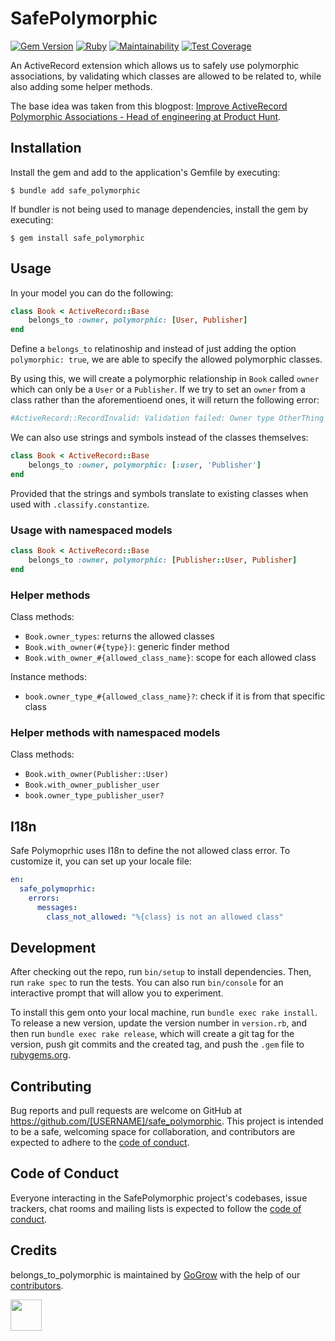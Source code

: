 # SafePolymorphic
[![Gem Version](https://badge.fury.io/rb/safe_polymorphic.svg)](https://badge.fury.io/rb/safe_polymorphic)
[![Ruby](https://github.com/gogrow-dev/safe_polymorphic/actions/workflows/main.yml/badge.svg?branch=main)](https://github.com/gogrow-dev/safe_polymorphic/actions/workflows/main.yml)
[![Maintainability](https://api.codeclimate.com/v1/badges/1b0a4b92bbee2be50dc1/maintainability)](https://codeclimate.com/github/gogrow-dev/safe_polymorphic/maintainability)
[![Test Coverage](https://api.codeclimate.com/v1/badges/1b0a4b92bbee2be50dc1/test_coverage)](https://codeclimate.com/github/gogrow-dev/safe_polymorphic/test_coverage)

An ActiveRecord extension which allows us to safely use polymorphic associations, by validating which classes are allowed to be related to, while also adding some helper methods.

The base idea was taken from this blogpost: [Improve ActiveRecord Polymorphic Associations - Head of engineering at Product Hunt](https://blog.rstankov.com/allowed-class-names-in-activerecord-polymorphic-associations/).

## Installation

Install the gem and add to the application's Gemfile by executing:

    $ bundle add safe_polymorphic

If bundler is not being used to manage dependencies, install the gem by executing:

    $ gem install safe_polymorphic

## Usage

In your model you can do the following:

```ruby
class Book < ActiveRecord::Base
    belongs_to :owner, polymorphic: [User, Publisher]
end
```

Define a `belongs_to` relatinoship and instead of just adding the option `polymorphic: true`, we are able to specify the allowed polymorphic classes.

By using this, we will create a polymorphic relationship in `Book` called `owner` which can only be a `User` or a `Publisher`.
If we try to set an `owner` from a class rather than the aforementioend ones, it will return the following error:
```ruby
#ActiveRecord::RecordInvalid: Validation failed: Owner type OtherThing class is not an allowed class.
```

We can also use strings and symbols instead of the classes themselves:
```ruby
class Book < ActiveRecord::Base
    belongs_to :owner, polymorphic: [:user, 'Publisher']
end
```
Provided that the strings and symbols translate to existing classes when used with `.classify.constantize`.

### Usage with namespaced models

```ruby
class Book < ActiveRecord::Base
    belongs_to :owner, polymorphic: [Publisher::User, Publisher]
end
```

### Helper methods

Class methods:
- `Book.owner_types`: returns the allowed classes
- `Book.with_owner(#{type})`: generic finder method
- `Book.with_owner_#{allowed_class_name}`: scope for each allowed class

Instance methods:
-  `book.owner_type_#{allowed_class_name}?`: check if it is from that specific class

### Helper methods with namespaced models

Class methods:
- `Book.with_owner(Publisher::User)`
- `Book.with_owner_publisher_user`
- `book.owner_type_publisher_user?`

## I18n

Safe Polymoprhic uses I18n to define the not allowed class error. To customize it, you can set up your locale file:

```yaml
en:
  safe_polymoprhic:
    errors:
      messages:
        class_not_allowed: "%{class} is not an allowed class"
```

## Development

After checking out the repo, run `bin/setup` to install dependencies. Then, run `rake spec` to run the tests. You can also run `bin/console` for an interactive prompt that will allow you to experiment.

To install this gem onto your local machine, run `bundle exec rake install`. To release a new version, update the version number in `version.rb`, and then run `bundle exec rake release`, which will create a git tag for the version, push git commits and the created tag, and push the `.gem` file to [rubygems.org](https://rubygems.org).

## Contributing

Bug reports and pull requests are welcome on GitHub at https://github.com/[USERNAME]/safe_polymorphic. This project is intended to be a safe, welcoming space for collaboration, and contributors are expected to adhere to the [code of conduct](https://github.com/[USERNAME]/safe_polymorphic/blob/main/CODE_OF_CONDUCT.md).

## Code of Conduct

Everyone interacting in the SafePolymorphic project's codebases, issue trackers, chat rooms and mailing lists is expected to follow the [code of conduct](https://github.com/[USERNAME]/safe_polymorphic/blob/main/CODE_OF_CONDUCT.md).

## Credits

belongs_to_polymorphic is maintained by [GoGrow](https://gogrow.dev) with the help of our
[contributors](https://github.com/gogrow-dev/belongs_to_polymorphic/contributors).

[<img src="https://user-images.githubusercontent.com/9309458/180014465-00477428-fd76-48f6-b984-5b401b8ce241.svg" height="50"/>](https://gogrow.dev)